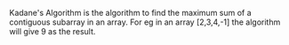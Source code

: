 Kadane's Algorithm is the algorithm to find the maximum sum of a contiguous subarray in an array. For eg in an array [2,3,4,-1] the algorithm will give 9 as the result.
